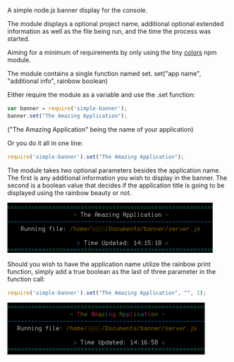 A simple node.js banner display for the console.

The module displays a optional project name, additional optional extended information as well as the file being run, and the time the process was started.

Aiming for a minimum of requirements by only using the tiny [colors](https://www.npmjs.com/package/colors) npm module.

The module contains a single function named set.
set("app name", "additional info", rainbow boolean)

Either require the module as a variable and use the .set function:

```javascript
var banner = require('simple-banner');
banner.set("The Amazing Application");
```

("The Amazing Application" being the name of your application)

Or you do it all in one line:

```javascript
require('simple-banner').set("The Amazing Application");
```

The module takes two optional parameters besides the application name.
The first is any additional information you wish to display in the banner.
The second is a boolean value that decides if the application title is going to be displayed using the rainbow beauty or not.

![no rainbow option](https://github.com/null4bl3/simple-banner/raw/master/Screenshot2.png)


Should you wish to have the application name utilize the rainbow print function,
simply add a true boolean as the last of three parameter in the function call:

```javascript
require('simple-banner').set("The Amazing Application", "", 1);
```

![rainbow option](https://github.com/null4bl3/simple-banner/raw/master/Screenshot1.png)

